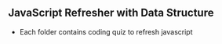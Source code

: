 ## JavaScript Refresher with Data Structure

-   Each folder contains coding quiz to refresh javascript
